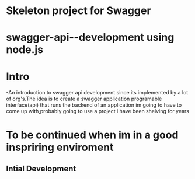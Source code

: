 # Skeleton project for Swagger
# swagger-api--development using node.js

# Intro

-An introduction to swagger api development since its implemented by a lot of org's.The idea is to create a swagger  application programable interface(api) that runs the backend of an application im going to have to come up with,probably going to use a project i have been shelving for years


# To be continued when im in a good inspriring enviroment   

## Intial Development 






